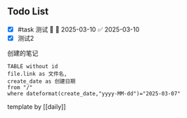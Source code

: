 ## Todo List

- [x] #task 测试 🔼 📅 2025-03-10 ✅ 2025-03-10
- [x] 测试2

创建的笔记

```dataview
TABLE without id
file.link as 文件名,
create_date as 创建日期
from "/"
where dateformat(create_date,"yyyy-MM-dd")="2025-03-07"
```

template by [[daily]]
